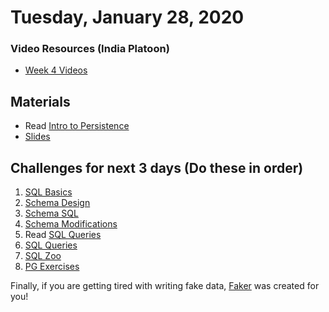 Tuesday, January 28, 2020
=====================
### Video Resources (India Platoon)
- [Week 4 Videos](https://www.youtube.com/playlist?list=PLu0CiQ7bzwERcfp8HWFYBFLUdP5gP0lRM)

## Materials
* Read [Intro to Persistence](readings/persistence-intro.md)
* [Slides](https://docs.google.com/a/natedelage.com/presentation/d/1834tfN6g9gvl2t0JDQY2RPMCIAnvN08Wrd-bO-usruQ/edit?usp=sharing)

## Challenges for next 3 days (Do these in order)
1. [SQL Basics](https://github.com/kiloplatoon/sql-basics)
2. [Schema Design](https://github.com/kiloplatoon/schema-design)
3. [Schema SQL](https://github.com/kiloplatoon/schema-sql)
4. [Schema Modifications](https://github.com/kiloplatoon/schema-modifications)
5. Read [SQL Queries](readings/sql-queries.md)
6. [SQL Queries](https://github.com/kiloplatoon/sql-queries)
7. [SQL Zoo](http://sqlzoo.net/)
8. [PG Exercises](https://pgexercises.com/)

Finally, if you are getting tired with writing fake data, [Faker](https://github.com/joke2k/faker) was created for you!
